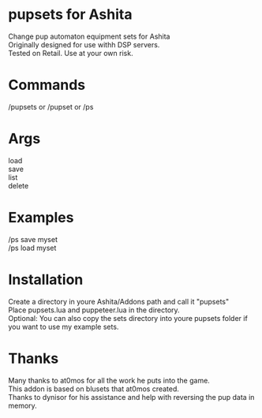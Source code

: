 # pupsets for Ashita
Change pup automaton equipment sets for Ashita  
Originally designed for use withh DSP servers.  
Tested on Retail. Use at your own risk.

# Commands
/pupsets or /pupset or /ps  

# Args
load  
save  
list  
delete  

# Examples
/ps save myset  
/ps load myset  

# Installation
Create a directory in youre Ashita/Addons path and call it "pupsets"  
Place pupsets.lua and puppeteer.lua in the directory.  
Optional: You can also copy the sets directory into youre pupsets folder if you want to use my example sets.  

# Thanks
Many thanks to at0mos for all the work he puts into the game.  
This addon is based on blusets that at0mos created.  
Thanks to dynisor for his assistance and help with reversing the pup data in memory.  
